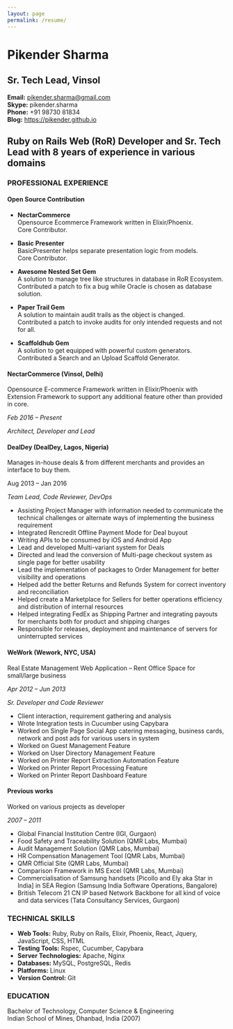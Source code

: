 ```yaml
---
layout: page
permalink: /resume/
---
```


# Pikender Sharma

## Sr. Tech Lead, Vinsol  
**Email:** <pikender.sharma@gmail.com>  
**Skype:** pikender.sharma  
**Phone:** +91 98730 81834  
**Blog:** <https://pikender.github.io>  

## Ruby on Rails Web (RoR) Developer and Sr. Tech Lead with 8 years of experience in various domains

### PROFESSIONAL EXPERIENCE

#### Open Source Contribution

- **NectarCommerce**  
  Opensource Ecommerce Framework written in Elixir/Phoenix.  
  Core Contributor.

- **Basic Presenter**  
  BasicPresenter helps separate presentation logic from models.  
  Core Contributor.

- **Awesome Nested Set Gem**  
  A solution to manage tree like structures in database in RoR Ecosystem.  
  Contributed a patch to fix a bug while Oracle is chosen as database solution.

- **Paper Trail Gem**  
  A solution to maintain audit trails as the object is changed.  
  Contributed a patch to invoke audits for only intended requests and not for all.

- **Scaffoldhub Gem**  
  A solution to get equipped with powerful custom generators.  
  Contributed a Search and an Upload Scaffold Generator.


#### NectarCommerce (Vinsol, Delhi)

Opensource E-commerce Framework written in Elixir/Phoenix with Extension Framework to support any additional feature other than provided in core.

*Feb 2016 – Present*

*Architect, Developer and Lead*

#### DealDey (DealDey, Lagos, Nigeria)

Manages in-house deals & from different merchants and provides an interface to buy them.

Aug 2013 – Jan 2016

*Team Lead, Code Reviewer, DevOps*

- Assisting Project Manager with information needed to communicate the technical challenges or alternate ways of implementing the business requirement
- Integrated Rencredit Offline Payment Mode for Deal buyout
- Writing APIs to be consumed by iOS and Android App
- Lead and developed Multi-variant system for Deals
- Directed and lead the conversion of Multi-page checkout system as single page for better usability
- Lead the implementation of packages to Order Management for better visibility and operations
- Helped add the better Returns and Refunds System for correct inventory and reconciliation
- Helped create a Marketplace for Sellers for better operations efficiency and distribution of internal resources
- Helped integrating FedEx as Shipping Partner and integrating payouts for merchants both for product and shipping charges
- Responsible for releases, deployment and maintenance of servers for uninterrupted services

#### WeWork (Wework, NYC, USA)

Real Estate Management Web Application – Rent Office Space for small/large business

*Apr 2012 – Jun 2013*

*Sr. Developer and Code Reviewer*

- Client interaction, requirement gathering and analysis
- Wrote Integration tests in Cucumber using Capybara
- Worked on Single Page Social App catering messaging, business cards, network and post ads for various users in system
- Worked on Guest Management Feature
- Worked on User Directory Management Feature
- Worked on Printer Report Extraction Automation Feature
- Worked on Printer Report Processing Feature
- Worked on Printer Report Dashboard Feature

#### Previous works

Worked on various projects as developer

*2007 – 2011*

- Global Financial Institution Centre (IGI, Gurgaon)
- Food Safety and Traceability Solution (QMR Labs, Mumbai)
- Audit Management Solution (QMR Labs, Mumbai)
- HR Compensation Management Tool (QMR Labs, Mumbai)
- QMR Official Site (QMR Labs, Mumbai)
- Comparison Framework in MS Excel (QMR Labs, Mumbai)
- Commercialisation of Samsung handsets [Picollo and Ely aka Star in India] in SEA Region (Samsung India Software Operations, Bangalore)
- British Telecom 21 CN IP based Network Backbone for all kind of voice and data services (Tata Consultancy Services, Gurgaon)

### TECHNICAL SKILLS

- **Web Tools:** Ruby, Ruby on Rails, Elixir, Phoenix, React, Jquery, JavaScript, CSS, HTML
- **Testing Tools:** Rspec, Cucumber, Capybara
- **Server Technologies:** Apache, Nginx
- **Databases:** MySQL, PostgreSQL, Redis
- **Platforms:** Linux
- **Version Control:** Git

### EDUCATION

Bachelor of Technology, Computer Science & Engineering  
Indian School of Mines, Dhanbad, India (2007)

